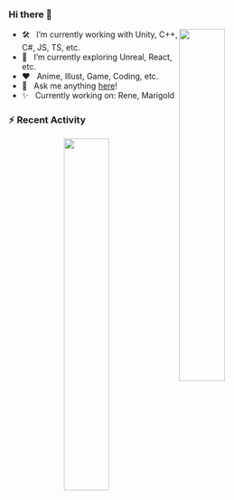 ### Hi there 👋

<img src="https://github-readme-stats.vercel.app/api?username=Snow0406&theme=tokyonight&show_icons=true&hide_border=true&count_private=true" width="40%" align="right" />

- 🛠 &nbsp; I’m currently working with Unity, C++, C#, JS, TS, etc.
- 🚀 &nbsp; I’m currently exploring Unreal, React, etc.
- ❤️ &nbsp; Anime, Illust, Game, Coding, etc.
- 💬 &nbsp; Ask me anything [here](https://github.com/Snow0406/Snow0406/issues/2)!
- ✨ &nbsp; Currently working on: Rene, Marigold

### :zap: Recent Activity

<!--START_SECTION:activity-->
<!--END_SECTION:activity-->

<img src="http://mazassumnida.wtf/api/v2/generate_badge?boj=winteryuki" width="40%" align="right" />
